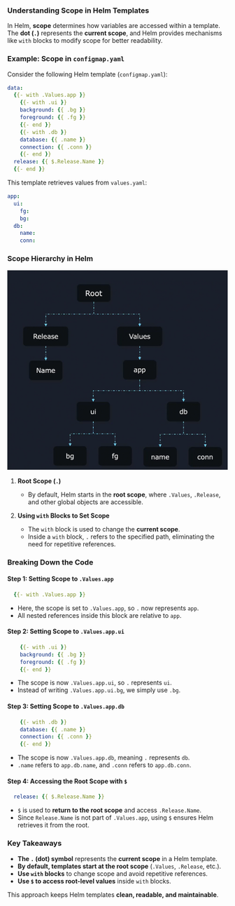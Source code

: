 


### **Understanding Scope in Helm Templates**  

In Helm, **scope** determines how variables are accessed within a template. The **dot (`.`)** represents the **current scope**, and Helm provides mechanisms like `with` blocks to modify scope for better readability.  



### **Example: Scope in `configmap.yaml`**  
Consider the following Helm template (`configmap.yaml`):  

```yaml
data:
  {{- with .Values.app }}
    {{- with .ui }}
    background: {{ .bg }}
    foreground: {{ .fg }}
    {{- end }}
    {{- with .db }}
    database: {{ .name }}
    connection: {{ .conn }}
    {{- end }}
  release: {{ $.Release.Name }}
  {{- end }}
```  

This template retrieves values from `values.yaml`:  

```yaml
app:
  ui:
    fg: 
    bg: 
  db:
    name: 
    conn: 
```  

### **Scope Hierarchy in Helm**  

![alt text](images/scope.png)

1. **Root Scope (`.`)**
   - By default, Helm starts in the **root scope**, where `.Values`, `.Release`, and other global objects are accessible.  

2. **Using `with` Blocks to Set Scope**
   - The `with` block is used to change the **current scope**.  
   - Inside a `with` block, `.` refers to the specified path, eliminating the need for repetitive references.  



### **Breaking Down the Code**  

#### **Step 1: Setting Scope to `.Values.app`**  
```yaml
  {{- with .Values.app }}
```
- Here, the scope is set to `.Values.app`, so `.` now represents `app`.  
- All nested references inside this block are relative to `app`.  

#### **Step 2: Setting Scope to `.Values.app.ui`**  
```yaml
    {{- with .ui }}
    background: {{ .bg }}
    foreground: {{ .fg }}
    {{- end }}
```  
- The scope is now `.Values.app.ui`, so `.` represents `ui`.  
- Instead of writing `.Values.app.ui.bg`, we simply use `.bg`.  

#### **Step 3: Setting Scope to `.Values.app.db`**  
```yaml
    {{- with .db }}
    database: {{ .name }}
    connection: {{ .conn }}
    {{- end }}
```  
- The scope is now `.Values.app.db`, meaning `.` represents `db`.  
- `.name` refers to `app.db.name`, and `.conn` refers to `app.db.conn`.  

#### **Step 4: Accessing the Root Scope with `$`**  
```yaml
  release: {{ $.Release.Name }}
```  
- `$` is used to **return to the root scope** and access `.Release.Name`.  
- Since `Release.Name` is not part of `.Values.app`, using `$` ensures Helm retrieves it from the root.  



### **Key Takeaways**  
- **The `.` (dot) symbol** represents the **current scope** in a Helm template.  
- **By default, templates start at the root scope** (`.Values`, `.Release`, etc.).  
- **Use `with` blocks** to change scope and avoid repetitive references.  
- **Use `$` to access root-level values** inside `with` blocks.  

This approach keeps Helm templates **clean, readable, and maintainable**.